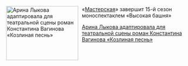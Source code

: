 <!--2025-06-28 13:15:57-->
<div class="yb">
  <div class="rss kino_teatr"><a href="https://www.kino-teatr.ru/teatr/news/y2025/6-28/38149/" title="Арина Лыкова адаптировала для театральной сцены роман Константина Вагинова «Козлиная песнь»"><img src="https://www.kino-teatr.ru/news/9/4/38149/poster.jpg" width="196" height="147" align="left" hspace="5" style="margin: 0px 10px 0px 5px" alt="Арина Лыкова адаптировала для театральной сцены роман Константина Вагинова «Козлиная песнь»"/></a>«<a href=https://www.kino-teatr.ru/teatr/715/ target=_blank>Мастерская</a>» завершит 15-й сезон моноспектаклем «Высокая башня» <p class="titl"><a href="https://www.kino-teatr.ru/teatr/news/y2025/6-28/38149/">Арина Лыкова адаптировала для театральной сцены роман Константина Вагинова «Козлиная песнь»</a></p></div>
</div>
